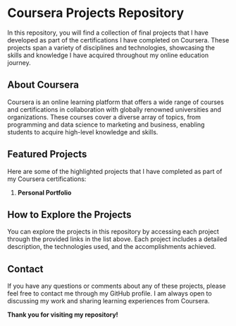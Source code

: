# Coursera Projects Repository

In this repository, you will find a collection of final projects that I have developed as part of the certifications I have completed on Coursera. These projects span a variety of disciplines and technologies, showcasing the skills and knowledge I have acquired throughout my online education journey.

## About Coursera

Coursera is an online learning platform that offers a wide range of courses and certifications in collaboration with globally renowned universities and organizations. These courses cover a diverse array of topics, from programming and data science to marketing and business, enabling students to acquire high-level knowledge and skills.

## Featured Projects

Here are some of the highlighted projects that I have completed as part of my Coursera certifications:

1. **Personal Portfolio**


## How to Explore the Projects

You can explore the projects in this repository by accessing each project through the provided links in the list above. Each project includes a detailed description, the technologies used, and the accomplishments achieved.

## Contact

If you have any questions or comments about any of these projects, please feel free to contact me through my GitHub profile. I am always open to discussing my work and sharing learning experiences from Coursera.

**Thank you for visiting my repository!**
